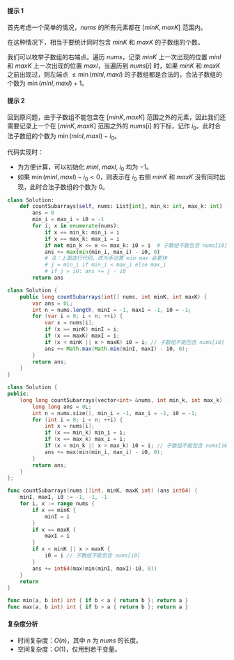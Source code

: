 #### 提示 1

首先考虑一个简单的情况，$\textit{nums}$ 的所有元素都在 $[\textit{minK},\textit{maxK}]$ 范围内。

在这种情况下，相当于要统计同时包含 $\textit{minK}$ 和 $\textit{maxK}$ 的子数组的个数。

我们可以枚举子数组的右端点。遍历 $\textit{nums}$，记录 $\textit{minK}$ 上一次出现的位置 $\textit{minI}$ 和 $\textit{maxK}$ 上一次出现的位置 $\textit{maxI}$，当遍历到 $\textit{nums}[i]$ 时，如果 $\textit{minK}$ 和 $\textit{maxK}$ 之前出现过，则左端点 $\le\min(\textit{minI},\textit{maxI})$ 的子数组都是合法的，合法子数组的个数为 $\min(\textit{minI},\textit{maxI})+1$。

#### 提示 2

回到原问题，由于子数组不能包含在 $[\textit{minK},\textit{maxK}]$ 范围之外的元素，因此我们还需要记录上一个在 $[\textit{minK},\textit{maxK}]$ 范围之外的 $\textit{nums}[i]$ 的下标，记作 $i_0$。此时合法子数组的个数为 $\min(\textit{minI},\textit{maxI})-i_0$。

代码实现时：

- 为方便计算，可以初始化 $\textit{minI},\ \textit{maxI},\ i_0$ 均为 $-1$。
- 如果 $\min(\textit{minI},\textit{maxI})-i_0 < 0$，则表示在 $i_0$ 右侧 $\textit{minK}$ 和 $\textit{maxK}$ 没有同时出现，此时合法子数组的个数为 $0$。

```py [sol1-Python3]
class Solution:
    def countSubarrays(self, nums: List[int], min_k: int, max_k: int) -> int:
        ans = 0
        min_i = max_i = i0 = -1
        for i, x in enumerate(nums):
            if x == min_k: min_i = i
            if x == max_k: max_i = i
            if not min_k <= x <= max_k: i0 = i  # 子数组不能包含 nums[i0]
            ans += max(min(min_i, max_i) - i0, 0)
            # 注：上面这行代码，改为手动算 min max 会更快
            # j = min_i if min_i < max_i else max_i
            # if j > i0: ans += j - i0
        return ans
```

```java [sol1-Java]
class Solution {
    public long countSubarrays(int[] nums, int minK, int maxK) {
        var ans = 0L;
        int n = nums.length, minI = -1, maxI = -1, i0 = -1;
        for (var i = 0; i < n; ++i) {
            var x = nums[i];
            if (x == minK) minI = i;
            if (x == maxK) maxI = i;
            if (x < minK || x > maxK) i0 = i; // 子数组不能包含 nums[i0]
            ans += Math.max(Math.min(minI, maxI) - i0, 0);
        }
        return ans;
    }
}
```

```cpp [sol1-C++]
class Solution {
public:
    long long countSubarrays(vector<int> &nums, int min_k, int max_k) {
        long long ans = 0L;
        int n = nums.size(), min_i = -1, max_i = -1, i0 = -1;
        for (int i = 0; i < n; ++i) {
            int x = nums[i];
            if (x == min_k) min_i = i;
            if (x == max_k) max_i = i;
            if (x < min_k || x > max_k) i0 = i; // 子数组不能包含 nums[i0]
            ans += max(min(min_i, max_i) - i0, 0);
        }
        return ans;
    }
};
```

```go [sol1-Go]
func countSubarrays(nums []int, minK, maxK int) (ans int64) {
	minI, maxI, i0 := -1, -1, -1
	for i, x := range nums {
		if x == minK {
			minI = i
		}
		if x == maxK {
			maxI = i
		}
		if x < minK || x > maxK {
			i0 = i // 子数组不能包含 nums[i0]
		}
		ans += int64(max(min(minI, maxI)-i0, 0))
	}
	return
}

func min(a, b int) int { if b < a { return b }; return a }
func max(a, b int) int { if b > a { return b }; return a }
```

#### 复杂度分析

- 时间复杂度：$O(n)$，其中 $n$ 为 $\textit{nums}$ 的长度。
- 空间复杂度：$O(1)$，仅用到若干变量。
